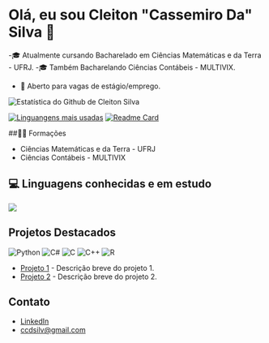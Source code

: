 # Olá, eu sou Cleiton "Cassemiro Da" Silva 👋
-🎓 Atualmente cursando Bacharelado em Ciências Matemáticas e da Terra - UFRJ.
-🎓 Também Bacharelando Ciências Contábeis - MULTIVIX.
- 🔎 Aberto para vagas de estágio/emprego.

![Estatística do Github de Cleiton Silva](https://github-readme-stats.vercel.app/api?username=ccdsilva&show_icons=true&count_private=true&show_icons=true&theme=gruvbox)

[![Linguangens mais usadas](https://github-readme-stats.vercel.app/api/top-langs/?username=ccdsilva&show_icons=true&theme=gruvbox)](https://github.com/ccdsilva/github-readme-stats) <a> [![Readme Card](https://github-readme-stats.vercel.app/api/pin/?username=ccdsilva&repo=REST-API-ELEKTRO&theme=gruvbox)](https://github.com/ccdsilva/REST-API-ELEKTRO )
</a>

##👨‍🎓 Formações

* Ciências Matemáticas e da Terra - UFRJ
* Ciências Contábeis - MULTIVIX
  
## 💻 Linguagens conhecidas e em estudo
<img src="https://cdn.jsdelivr.net/gh/devicons/devicon@latest/icons/python/python-original.svg" />
          


## Projetos Destacados
![Python](https://img.shields.io/badge/Python-3776AB?style=for-the-badge&logo=python&logoColor=white)
![C#](https://img.shields.io/badge/C%23-239120?style=for-the-badge&logo=csharp&logoColor=white)
![C](https://img.shields.io/badge/C-00599C?style=for-the-badge&logo=c&logoColor=white)
![C++](https://img.shields.io/badge/C%2B%2B-00599C?style=for-the-badge&logo=c%2B%2B&logoColor=white)
![R](https://img.shields.io/badge/R-276DC3?style=for-the-badge&logo=r&logoColor=white)
- [Projeto 1](URL_do_Projeto) - Descrição breve do projeto 1.
- [Projeto 2](URL_do_Projeto) - Descrição breve do projeto 2.

## Contato
- [LinkedIn](URL_do_LinkedIn)
- [ccdsilv@gmail.com](mailto:ccdsilv@gmail.com)

